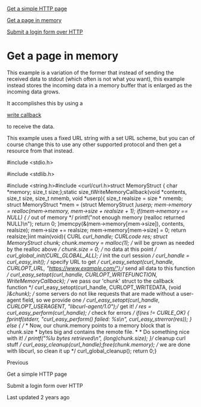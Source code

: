 <a href="get.html" class="navButton-94f2579c--pageItemWithChildrenNested-2c5d8183--navButtonClickable-161b88ca">

<span class="text-4505230f--UIH300-2063425d--textContentFamily-49a318e1--navButtonLabel-14a4968f">Get a simple HTTP page</span>

</a>

<a href="getinmem.html" class="navButton-94f2579c--pageItemWithChildrenNested-2c5d8183--navButtonClickable-161b88ca--navButtonOpened-6a88552e">

<span class="text-4505230f--UIH300-2063425d--textContentFamily-49a318e1--navButtonLabel-14a4968f">Get a page in memory</span>

</a>

<a href="login.html" class="navButton-94f2579c--pageItemWithChildrenNested-2c5d8183--navButtonClickable-161b88ca">

<span class="text-4505230f--UIH300-2063425d--textContentFamily-49a318e1--navButtonLabel-14a4968f">Submit a login form over HTTP</span>

</a>

# <span class="text-4505230f--DisplayH900-bfb998fa--textContentFamily-49a318e1">Get a page in memory</span>

<span class="text-4505230f--UIH300-2063425d--textUIFamily-5ebd8e40--text-8ee2c8b2">

</span>

<span class="text-4505230f--TextH400-3033861f--textContentFamily-49a318e1">

<span data-key="161b751f1b3b4a11bb32a20514b2d18a">

<span data-offset-key="161b751f1b3b4a11bb32a20514b2d18a:0">This example is a variation of the former that instead of sending the received data to stdout (which often is not what you want), this example instead stores the incoming data in a memory buffer that is enlarged as the incoming data grows.</span>

</span>

</span>

<span class="text-4505230f--TextH400-3033861f--textContentFamily-49a318e1">

<span data-key="9f8ae688c9b443cab1e83f12aeface3b">

<span data-offset-key="9f8ae688c9b443cab1e83f12aeface3b:0">It accomplishes this by using a </span>

</span>

<a href="../callbacks/write.html" class="link-a079aa82--primary-53a25e66--link-faf6c434">

<span data-key="eb84c32a3a4a4ae8a55e5e4404682cad">

<span data-offset-key="eb84c32a3a4a4ae8a55e5e4404682cad:0">write callback</span>

</span>

</a>

<span data-key="aea49d3ca6d64503a1e4db73c42fe97e">

<span data-offset-key="aea49d3ca6d64503a1e4db73c42fe97e:0"> to receive the data.</span>

</span>

</span>

<span class="text-4505230f--TextH400-3033861f--textContentFamily-49a318e1">

<span data-key="472e3e176fcc438f830a8fdb40cfbbd4">

<span data-offset-key="472e3e176fcc438f830a8fdb40cfbbd4:0">This example uses a fixed URL string with a set URL scheme, but you can of course change this to use any other supported protocol and then get a resource from that instead.</span>

</span>

</span>    #include <stdio.h>

#include <stdlib.h>

#include <string.h>​#include <curl/curl.h>​struct MemoryStruct {  char *memory;  size_t size;};​static size_tWriteMemoryCallback(void *contents, size_t size, size_t nmemb, void *userp){  size_t realsize = size * nmemb;  struct MemoryStruct *mem = (struct MemoryStruct *)userp;​  mem->memory = realloc(mem->memory, mem->size + realsize + 1);  if(mem->memory == NULL) {    /* out of memory */    printf("not enough memory (realloc returned NULL)\n");    return 0;  }​  memcpy(&(mem->memory[mem->size]), contents, realsize);  mem->size += realsize;  mem->memory[mem->size] = 0;​  return realsize;}​int main(void){  CURL *curl_handle;  CURLcode res;​  struct MemoryStruct chunk;​  chunk.memory = malloc(1);  /* will be grown as needed by the realloc above */  chunk.size = 0;    /* no data at this point */​  curl_global_init(CURL_GLOBAL_ALL);​  /* init the curl session */  curl_handle = curl_easy_init();​  /* specify URL to get */  curl_easy_setopt(curl_handle, CURLOPT_URL, "https://www.example.com/");​  /* send all data to this function  */  curl_easy_setopt(curl_handle, CURLOPT_WRITEFUNCTION, WriteMemoryCallback);​  /* we pass our 'chunk' struct to the callback function */  curl_easy_setopt(curl_handle, CURLOPT_WRITEDATA, (void *)&chunk);​  /* some servers do not like requests that are made without a user-agent     field, so we provide one */  curl_easy_setopt(curl_handle, CURLOPT_USERAGENT, "libcurl-agent/1.0");​  /* get it! */  res = curl_easy_perform(curl_handle);​  /* check for errors */  if(res != CURLE_OK) {    fprintf(stderr, "curl_easy_perform() failed: %s\n",            curl_easy_strerror(res));  }  else {    /*     * Now, our chunk.memory points to a memory block that is chunk.size     * bytes big and contains the remote file.     *     * Do something nice with it!     */​    printf("%lu bytes retrieved\n", (long)chunk.size);  }​  /* cleanup curl stuff */  curl_easy_cleanup(curl_handle);​  free(chunk.memory);​  /* we are done with libcurl, so clean it up */  curl_global_cleanup();​  return 0;}<a href="get.html" class="reset-3c756112--card-6570f064--whiteCard-fff091a4--cardPrevious-56a5e674">

</a>

<span class="text-4505230f--TextH200-a3425406--textContentFamily-49a318e1">Previous</span>

<span class="text-4505230f--UIH400-4e41e82a--textContentFamily-49a318e1">Get a simple HTTP page</span>

<a href="login.html" class="reset-3c756112--card-6570f064--whiteCard-fff091a4--cardNext-19241c42">

</a>

<span class="text-4505230f--UIH400-4e41e82a--textContentFamily-49a318e1">Submit a login form over HTTP</span>

<span class="text-4505230f--TextH200-a3425406--textContentFamily-49a318e1">Last updated 2 years ago</span>
